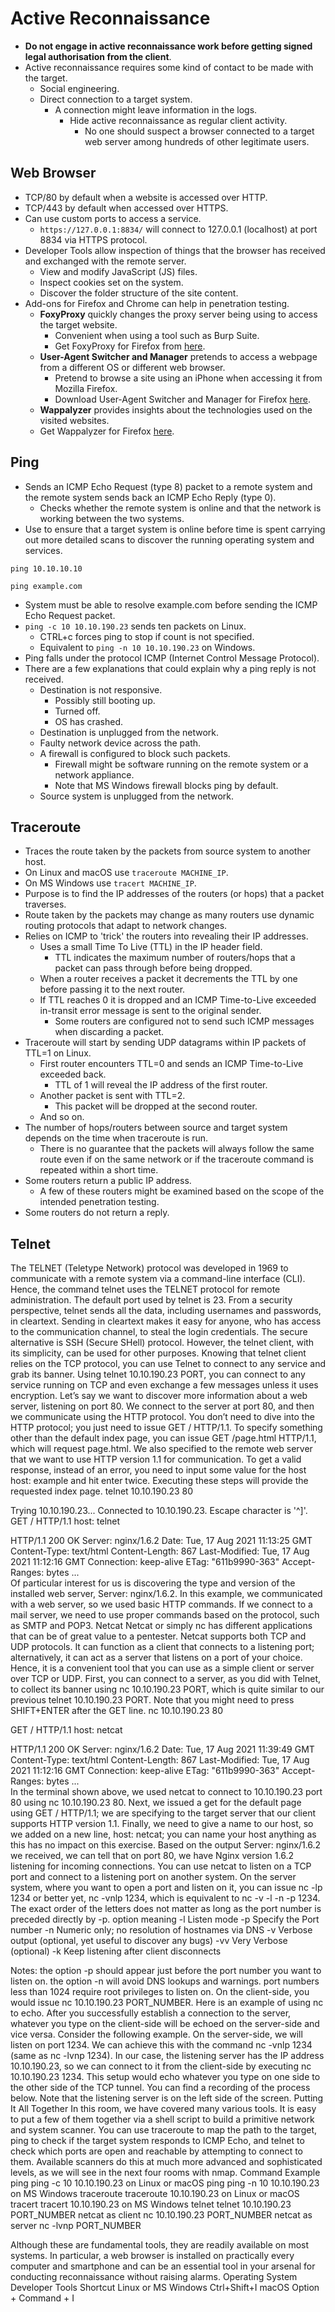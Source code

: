 # Active Reconnaissance
* **Do not engage in active reconnaissance work before getting signed legal authorisation from the client**.
* Active reconnaissance requires some kind of contact to be made with the target.
  * Social engineering.
  * Direct connection to a target system.
    * A connection might leave information in the logs.
      * Hide active reconnaissance as regular client activity.
        * No one should suspect a browser connected to a target web server among hundreds of other legitimate users.

## Web Browser
* TCP/80 by default when a website is accessed over HTTP.
* TCP/443 by default when accessed over HTTPS.
* Can use custom ports to access a service.
  * `https://127.0.0.1:8834/` will connect to 127.0.0.1 (localhost) at port 8834 via HTTPS protocol.
* Developer Tools allow inspection of things that the browser has received and exchanged with the remote server.
  * View and modify JavaScript (JS) files.
  * Inspect cookies set on the system.
  * Discover the folder structure of the site content.
* Add-ons for Firefox and Chrome can help in penetration testing.
  * **FoxyProxy** quickly changes the proxy server being using to access the target website.
    * Convenient when using a tool such as Burp Suite.
    * Get FoxyProxy for Firefox from [here](https://addons.mozilla.org/en-US/firefox/addon/foxyproxy-standard).
  * **User-Agent Switcher and Manager** pretends to access a webpage from a different OS or different web browser.
    * Pretend to browse a site using an iPhone when accessing it from Mozilla Firefox.
    * Download User-Agent Switcher and Manager for Firefox [here](https://addons.mozilla.org/en-US/firefox/addon/user-agent-string-switcher).
  * **Wappalyzer** provides insights about the technologies used on the visited websites.
  * Get Wappalyzer for Firefox [here](https://addons.mozilla.org/en-US/firefox/addon/wappalyzer).

## Ping
* Sends an ICMP Echo Request (type 8) packet to a remote system and the remote system sends back an ICMP Echo Reply (type 0).
  * Checks whether the remote system is online and that the network is working between the two systems.
* Use to ensure that a target system is online before time is spent carrying out more detailed scans to discover the running operating system and services.
```
ping 10.10.10.10
```
```
ping example.com
```
* System must be able to resolve example.com before sending the ICMP Echo Request packet.
* `ping -c 10 10.10.190.23` sends ten packets on Linux.
  * CTRL+c forces ping to stop if count is not specified.
  * Equivalent to `ping -n 10 10.10.190.23` on Windows.
* Ping falls under the protocol ICMP (Internet Control Message Protocol).
* There are a few explanations that could explain why a ping reply is not received.
  * Destination is not responsive.
    * Possibly still booting up.
    * Turned off.
    * OS has crashed.
  * Destination is unplugged from the network.
  * Faulty network device across the path.
  * A firewall is configured to block such packets.
    * Firewall might be software running on the remote system or a network appliance.
    * Note that MS Windows firewall blocks ping by default.
  * Source system is unplugged from the network.

## Traceroute
* Traces the route taken by the packets from source system to another host.
* On Linux and macOS use `traceroute MACHINE_IP`.
* On MS Windows use `tracert MACHINE_IP`. 
* Purpose is to find the IP addresses of the routers (or hops) that a packet traverses.  
* Route taken by the packets may change as many routers use dynamic routing protocols that adapt to network changes.
* Relies on ICMP to 'trick' the routers into revealing their IP addresses.
  * Uses a small Time To Live (TTL) in the IP header field.
    * TTL indicates the maximum number of routers/hops that a packet can pass through before being dropped.
  * When a router receives a packet it decrements the TTL by one before passing it to the next router.
  * If TTL reaches 0 it is dropped and an ICMP Time-to-Live exceeded in-transit error message is sent to the original sender.
    * Some routers are configured not to send such ICMP messages when discarding a packet.
* Traceroute will start by sending UDP datagrams within IP packets of TTL=1 on Linux.
  * First router encounters TTL=0 and sends an ICMP Time-to-Live exceeded back.
    * TTL of 1 will reveal the IP address of the first router.
  * Another packet is sent with TTL=2.
    * This packet will be dropped at the second router.
  * And so on.
* The number of hops/routers between source and target system depends on the time when traceroute is run.
  * There is no guarantee that the packets will always follow the same route even if on the same network or if the traceroute command is repeated within a short time.
* Some routers return a public IP address.
  * A few of these routers might be examined based on the scope of the intended penetration testing.
* Some routers do not return a reply.

## Telnet
The TELNET (Teletype Network) protocol was developed in 1969 to communicate with a remote system via a command-line interface (CLI). Hence, the command telnet uses the TELNET protocol for remote administration. The default port used by telnet is 23. From a security perspective, telnet sends all the data, including usernames and passwords, in cleartext. Sending in cleartext makes it easy for anyone, who has access to the communication channel, to steal the login credentials. The secure alternative is SSH (Secure SHell) protocol.
However, the telnet client, with its simplicity, can be used for other purposes. Knowing that telnet client relies on the TCP protocol, you can use Telnet to connect to any service and grab its banner. Using telnet 10.10.190.23 PORT, you can connect to any service running on TCP and even exchange a few messages unless it uses encryption.
Let’s say we want to discover more information about a web server, listening on port 80. We connect to the server at port 80, and then we communicate using the HTTP protocol. You don’t need to dive into the HTTP protocol; you just need to issue GET / HTTP/1.1. To specify something other than the default index page, you can issue GET /page.html HTTP/1.1, which will request page.html. We also specified to the remote web server that we want to use HTTP version 1.1 for communication. To get a valid response, instead of an error, you need to input some value for the host host: example and hit enter twice. Executing these steps will provide the requested index page.
telnet 10.10.190.23 80

Trying 10.10.190.23...
Connected to 10.10.190.23.
Escape character is '^]'.
GET / HTTP/1.1
host: telnet

HTTP/1.1 200 OK
Server: nginx/1.6.2
Date: Tue, 17 Aug 2021 11:13:25 GMT
Content-Type: text/html
Content-Length: 867
Last-Modified: Tue, 17 Aug 2021 11:12:16 GMT
Connection: keep-alive
ETag: "611b9990-363"
Accept-Ranges: bytes
...      
Of particular interest for us is discovering the type and version of the installed web server, Server: nginx/1.6.2. In this example, we communicated with a web server, so we used basic HTTP commands. If we connect to a mail server, we need to use proper commands based on the protocol, such as SMTP and POP3.
Netcat
Netcat or simply nc has different applications that can be of great value to a pentester. Netcat supports both TCP and UDP protocols. It can function as a client that connects to a listening port; alternatively, it can act as a server that listens on a port of your choice. Hence, it is a convenient tool that you can use as a simple client or server over TCP or UDP.
First, you can connect to a server, as you did with Telnet, to collect its banner using nc 10.10.190.23 PORT, which is quite similar to our previous telnet 10.10.190.23 PORT. Note that you might need to press SHIFT+ENTER after the GET line.
nc 10.10.190.23 80

GET / HTTP/1.1
host: netcat

HTTP/1.1 200 OK
Server: nginx/1.6.2
Date: Tue, 17 Aug 2021 11:39:49 GMT
Content-Type: text/html
Content-Length: 867
Last-Modified: Tue, 17 Aug 2021 11:12:16 GMT
Connection: keep-alive
ETag: "611b9990-363"
Accept-Ranges: bytes
...       
In the terminal shown above, we used netcat to connect to 10.10.190.23 port 80 using nc 10.10.190.23 80. Next, we issued a get for the default page using GET / HTTP/1.1; we are specifying to the target server that our client supports HTTP version 1.1. Finally, we need to give a name to our host, so we added on a new line, host: netcat; you can name your host anything as this has no impact on this exercise.
Based on the output Server: nginx/1.6.2 we received, we can tell that on port 80, we have Nginx version 1.6.2 listening for incoming connections.
You can use netcat to listen on a TCP port and connect to a listening port on another system.
On the server system, where you want to open a port and listen on it, you can issue nc -lp 1234 or better yet, nc -vnlp 1234, which is equivalent to nc -v -l -n -p 1234. The exact order of the letters does not matter as long as the port number is preceded directly by -p.
option
meaning
-l
Listen mode
-p
Specify the Port number
-n
Numeric only; no resolution of hostnames via DNS
-v
Verbose output (optional, yet useful to discover any bugs)
-vv
Very Verbose (optional)
-k
Keep listening after client disconnects

Notes:
the option -p should appear just before the port number you want to listen on.
the option -n will avoid DNS lookups and warnings.
port numbers less than 1024 require root privileges to listen on.
On the client-side, you would issue nc 10.10.190.23 PORT_NUMBER. Here is an example of using nc to echo. After you successfully establish a connection to the server, whatever you type on the client-side will be echoed on the server-side and vice versa.
Consider the following example. On the server-side, we will listen on port 1234. We can achieve this with the command nc -vnlp 1234 (same as nc -lvnp 1234). In our case, the listening server has the IP address 10.10.190.23, so we can connect to it from the client-side by executing nc 10.10.190.23 1234. This setup would echo whatever you type on one side to the other side of the TCP tunnel. You can find a recording of the process below. Note that the listening server is on the left side of the screen.
Putting It All Together
In this room, we have covered many various tools. It is easy to put a few of them together via a shell script to build a primitive network and system scanner. You can use traceroute to map the path to the target, ping to check if the target system responds to ICMP Echo, and telnet to check which ports are open and reachable by attempting to connect to them. Available scanners do this at much more advanced and sophisticated levels, as we will see in the next four rooms with nmap.
Command
Example
ping
ping -c 10 10.10.190.23 on Linux or macOS
ping
ping -n 10 10.10.190.23 on MS Windows
traceroute
traceroute 10.10.190.23 on Linux or macOS
tracert
tracert 10.10.190.23 on MS Windows
telnet
telnet 10.10.190.23 PORT_NUMBER
netcat as client
nc 10.10.190.23 PORT_NUMBER
netcat as server
nc -lvnp PORT_NUMBER

Although these are fundamental tools, they are readily available on most systems. In particular, a web browser is installed on practically every computer and smartphone and can be an essential tool in your arsenal for conducting reconnaissance without raising alarms.
Operating System
Developer Tools Shortcut
Linux or MS Windows
Ctrl+Shift+I
macOS
Option + Command + I

